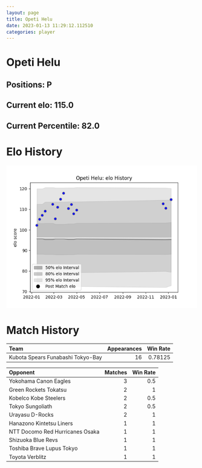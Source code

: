 ```yaml
---  
layout: page  
title: Opeti Helu  
date: 2023-01-13 11:29:12.112510  
categories: player  
---
```

# Opeti Helu

## Positions: P

## Current elo: 115.0

## Current Percentile: 82.0

# Elo History


![elo history](history_OpetiHelu.png)
# Match History


| Team                              |   Appearances |   Win Rate |
|:----------------------------------|--------------:|-----------:|
| Kubota Spears Funabashi Tokyo-Bay |            16 |    0.78125 |

| Opponent                        |   Matches |   Win Rate |
|:--------------------------------|----------:|-----------:|
| Yokohama Canon Eagles           |         3 |        0.5 |
| Green Rockets Tokatsu           |         2 |        1   |
| Kobelco Kobe Steelers           |         2 |        0.5 |
| Tokyo Sungoliath                |         2 |        0.5 |
| Urayasu D-Rocks                 |         2 |        1   |
| Hanazono Kintetsu Liners        |         1 |        1   |
| NTT Docomo Red Hurricanes Osaka |         1 |        1   |
| Shizuoka Blue Revs              |         1 |        1   |
| Toshiba Brave Lupus Tokyo       |         1 |        1   |
| Toyota Verblitz                 |         1 |        1   |
